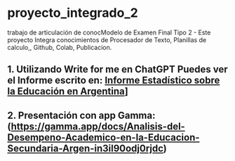 # proyecto_integrado_2
trabajo de articulación de conocModelo de Examen Final Tipo 2 - Este proyecto Integra conocimientos de Procesador de Texto, Planillas de calculo,, Github, Colab, Publicacion.

## 1. Utilizando Write for me en ChatGPT Puedes ver el Informe escrito en: [Informe Estadístico sobre la Educación en Argentina](https://chatgpt.com/c/6737f23e-b64c-8013-95ac-adba60d22572)]
## 2. Presentación con app Gamma: (https://gamma.app/docs/Analisis-del-Desempeno-Academico-en-la-Educacion-Secundaria-Argen-in3il90odj0rjdc)


